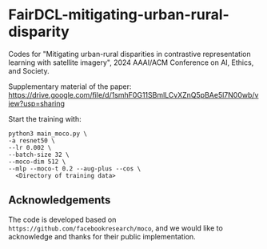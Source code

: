 # FairDCL-mitigating-urban-rural-disparity

Codes for "Mitigating urban-rural disparities in contrastive representation learning with satellite imagery", 2024 AAAI/ACM Conference on AI, Ethics, and Society.

Supplementary material of the paper: https://drive.google.com/file/d/1smhF0G11SBmlLCvXZnQ5pBAe5l7N00wb/view?usp=sharing


Start the training with:

```
python3 main_moco.py \
-a resnet50 \
--lr 0.002 \
--batch-size 32 \
--moco-dim 512 \
--mlp --moco-t 0.2 --aug-plus --cos \
  <Directory of training data>
```

## Acknowledgements
The code is developed based on ```https://github.com/facebookresearch/moco```, and we would like to acknowledge and thanks for their public implementation.
